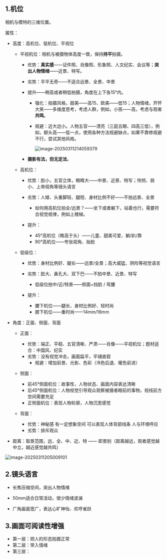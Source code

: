 ## 1.机位

相机与模特的三维位置。

属性：

- 高度：高机位、低机位、平视位

  - 平视机位：相机与被摄物体高度一致，保持**持平**拍摄。

    - 优势：**真实感**——证件照、肖像照、形象照、人文纪实、会议等；**突出人物情绪**——近景、特写。

    - 劣势：平平无奇——不适合远景、全景、中景

    - 提升——稍高或者稍低拍摄，角度在上下各15°内。

      - 强化：拍摄风格，甜美——高15、欧美——低15；人物情绪，开怀大笑——多维度思考，考虑人群，例如，小孩——高，考虑与观者**共鸣**。

      - 规避：近大远小。人物五官——漂亮（三庭五眼、四高三低），例如，额头高——低一点，使用各种方法规避缺点，如果不靠修规避不行，尝试其他风格。

        ![image-20250311214059379](../../../picbed/store/picbed/img/image-20250311214059379.png)

    - **摄影有法，但无定法**。

  - 高机位：

    - 优势：脸小，五官立体，眼睛大——中景、近景、特写；怜悯、弱小、上帝视角等镜头语言
    - 劣势：人矮、头重脚轻、腿短、身材比例不好——不拍远景、全景
      - 如何用高机位拍全/远景？——坐下或者躺下，站着也行，需要符合视觉规律，例如上楼梯。

    - 提升：
      - 45°高机位（略高于头）——儿童、甜美可爱、躺/趴/靠
      - 90°高机位——夸张视角、抬脸

  - 低级位：

    - 优势：身材比例好、腿长——远景/全景；高大威猛、阴险等视觉语言
    - 劣势：脸大、鼻孔大、双下巴——不拍中景、近景、特写
      - 低级位拍中/近/特景——侧面+挡脸 / 弯腰

    - 提升：
      - 腰下机位——腿长、身材比例好、轻时尚
      - 膝下机位——重时尚——14mm/16mm

- 角度：正面、侧面、背面

  - 正面：
    - 优势：端正、平稳、五官清晰、严肃——肖像——平视机位；题材适合：中国风、纪实
    - 劣势：没有视觉冲击，画面扁平，平铺直叙
      - 规避：增加前景、光影、色彩（冷色后退、暖色前进）

  - 侧面：
    - 前45°侧面机位：故事性，人物状态、画面内容表达清晰
    - 后45°侧面机位：人物视觉引导观众观察被摄者眼前的事物，视线前方空间需要充足
    - 正侧面机位：表现人物轮廓，人物沉思感觉

  - 背面：
    - 优势：神秘感 有一定想象空间 可以表现人体背部线条 人与环境呼应
    - 劣势：排斥观众

- 距离：取景范围，远、全、中、近、特 —— 即景别（距离越远，观者感觉越中立，越近感觉越共鸣）

![image-20250311205009101](../../../picbed/store/picbed/img/image-20250311205009101.png)

## 2.镜头语言

- 长焦压缩空间，突出人物情绪

- 50mm适合日常活动，很少情绪波澜
- 广角画面宽广，表达心旷神怡、欢呼雀跃

## 3.画面可阅读性增强

- 第一层：把人的形态拍摄正常
- 第二层：带入情绪
- 第三层：

